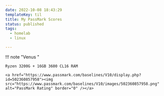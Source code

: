 ```yaml
---
date: 2022-10-08 18:43:29
templateKey: til
title: My PassMark Scores
status: published
tags:
  - homelab
  - linux

---
```


!!! note "Venus "

    Ryzen 3200G + 16GB 3600 CL16 RAM

    <a href="https://www.passmark.com/baselines/V10/display.php?id=502360857958"><img src="https://www.passmark.com/baselines/V10/images/502360857958.png" alt="PassMark Rating" border="0" /></a>
